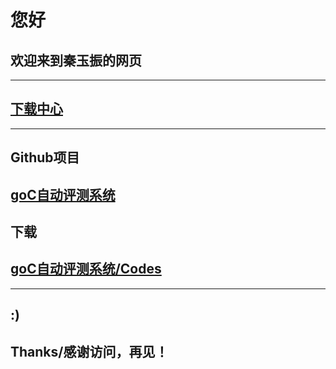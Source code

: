 # 您好 

## 欢迎来到秦玉振的网页  
---
## [下载中心](/downloadcenter)  
---
## Github项目  
## [goC自动评测系统](https://github.com/YuzhenQin/goC-automatic-evaluation-system)  
## 下载  
## [goC自动评测系统/Codes](https://github.com/YuzhenQin/goC-automatic-evaluation-system/blob/master/goC.cpp)  
---
## :)  
## Thanks/感谢访问，再见！ 
